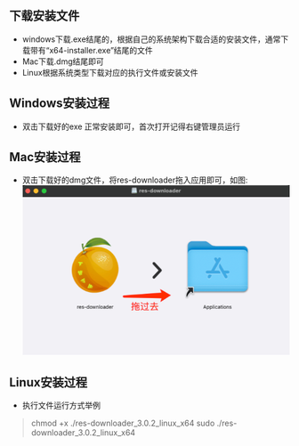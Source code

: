 ## 下载安装文件
- windows下载.exe结尾的，根据自己的系统架构下载合适的安装文件，通常下载带有“x64-installer.exe”结尾的文件  
- Mac下载.dmg结尾即可  
- Linux根据系统类型下载对应的执行文件或安装文件  

## Windows安装过程
- 双击下载好的exe 正常安装即可，首次打开记得右键管理员运行

## Mac安装过程
- 双击下载好的dmg文件，将res-downloader拖入应用即可，如图:  
![installation-mac-1.png](images/installation-mac-1.png ':size=50%')

## Linux安装过程
- 执行文件运行方式举例
> chmod +x ./res-downloader_3.0.2_linux_x64
> sudo ./res-downloader_3.0.2_linux_x64


